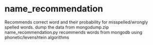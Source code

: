 # name_recommendation
Recommends correct word and their probability for misspelled/wrongly spelled words.
dump the data from mongodump.zip
name_recommendation.py recommends words from mongodb using phonetic/levenshtein algorithms
